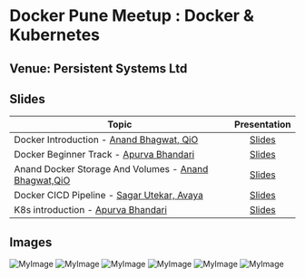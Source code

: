 # Docker Pune Meetup : Docker & Kubernetes

## Venue: Persistent Systems Ltd

## Slides


| Topic        | Presentation          | 
| ------------- |:-------------:| 
| Docker Introduction - [Anand Bhagwat, QiO](https://www.linkedin.com/in/anand-bhagwat/)| [Slides](https://docs.google.com/presentation/d/1lngdOPpcba1OLzRXEzt0rq508B3FJOAXRFmqM5Veofw/edit#slide=id.gcb9a0b074_1_0) | 
| Docker Beginner Track - [Apurva Bhandari](https://in.linkedin.com/in/apurvabhandari-linux?trk=people-guest_profile-result-card_result-card_full-click) | [Slides](https://github.com/collabnix/dockerlabs/blob/master/workshop/docker/README.md) |  |
| Anand Docker Storage And Volumes - [Anand Bhagwat,QiO](https://www.linkedin.com/in/anand-bhagwat/) | [Slides](https://docs.google.com/presentation/d/1X1YvETorILzlLebUU1xr2HHXzz3Wl9qP74AUfDpcTRY/edit#slide=id.g5e7775062d_0_127) | 
| Docker CICD Pipeline - [Sagar Utekar, Avaya](https://in.linkedin.com/in/sagar-utekar-b32750116?trk=people-guest_profile-result-card_result-card_full-click)  | [Slides](https://drive.google.com/file/d/1deEgLwq3j6OgSYS2mHM1MFITk6cd9C5v/view) | 
| K8s introduction - [Apurva Bhandari](https://in.linkedin.com/in/apurvabhandari-linux?trk=people-guest_profile-result-card_result-card_full-click) | [Slides](https://drive.google.com/file/d/1wbn6TTTkLK9KUVt8PeVF6zA1UaDmkzYT/view) | 

## Images

![MyImage](https://github.com/rakeshkhot5/dockerpune/blob/master/slides/21st-Sep-2019-Docker-and-Kubernetes/images/image1.jpg)
![MyImage](https://github.com/rakeshkhot5/dockerpune/blob/master/slides/21st-Sep-2019-Docker-and-Kubernetes/images/image2.jpg)
![MyImage](https://github.com/rakeshkhot5/dockerpune/blob/master/slides/21st-Sep-2019-Docker-and-Kubernetes/images/image6.jpg)
![MyImage](https://github.com/rakeshkhot5/dockerpune/blob/master/slides/21st-Sep-2019-Docker-and-Kubernetes/images/image4.jpg)
![MyImage](https://github.com/rakeshkhot5/dockerpune/blob/master/slides/21st-Sep-2019-Docker-and-Kubernetes/images/image5.jpg)
![MyImage](https://github.com/rakeshkhot5/dockerpune/blob/master/slides/21st-Sep-2019-Docker-and-Kubernetes/images/image3.jpg)
